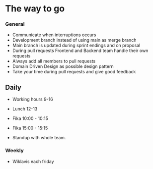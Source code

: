 # The way to go



### General

- Communicate when interruptions occurs
- Development branch instead of using main as merge branch
- Main branch is updated during sprint endings and on proposal
- During pull requests Frontend and Backend team handle their own requests
- Always add all members to pull requests
- Domain Driven Design as possible design pattern
- Take your time during pull requests and give good feedback

## Daily

- Working hours 9-16

- Lunch 12-13

- Fika 10:00 - 10:15

- Fika 15:00 - 15:15

- Standup with whole team.

  

### Weekly

- Wiklavis each friday

